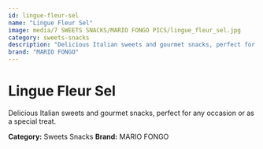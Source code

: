 ```yaml
---
id: lingue-fleur-sel
name: "Lingue Fleur Sel"
image: media/7 SWEETS SNACKS/MARIO FONGO PICS/lingue_fleur_sel.jpg
category: sweets-snacks
description: "Delicious Italian sweets and gourmet snacks, perfect for any occasion or as a special treat."
brand: "MARIO FONGO"
---
```


# Lingue Fleur Sel

Delicious Italian sweets and gourmet snacks, perfect for any occasion or as a special treat.

**Category:** Sweets Snacks
**Brand:** MARIO FONGO
